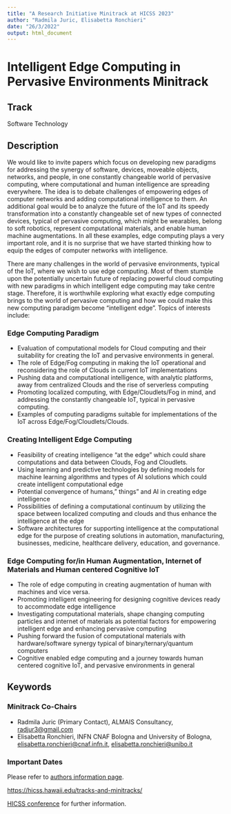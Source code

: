 ```yaml
---
title: "A Research Initiative Minitrack at HICSS 2023"
author: "Radmila Juric, Elisabetta Ronchieri"
date: "26/3/2022"
output: html_document
---
```


# Intelligent Edge Computing in Pervasive Environments Minitrack

## Track

Software Technology

## Description

We would like to invite papers which focus on developing new paradigms for addressing the synergy of software, devices, moveable objects, networks, and people, in one constantly changeable world of pervasive computing, where computational and human intelligence are spreading everywhere. The idea is to debate challenges of empowering edges of computer networks and adding computational intelligence to them. An additional goal would be to analyze the future of the IoT and its speedy transformation into a constantly changeable set of new types of connected devices, typical of pervasive computing, which might be wearables, belong to soft robotics, represent computational materials, and enable human machine augmentations. In all these examples, edge computing plays a very important role, and it is no surprise that we have started thinking how to equip the edges of computer networks with intelligence.

There are many challenges in the world of pervasive environments, typical of the IoT, where we wish to use edge computing.  Most of them stumble upon the potentially uncertain future of replacing powerful cloud computing with new paradigms in which intelligent edge computing may take centre stage. Therefore, it is worthwhile exploring what exactly edge computing brings to the world of pervasive computing and how we could make this new computing paradigm become “intelligent edge”. Topics of interests include:

### Edge Computing Paradigm
* Evaluation of computational models for Cloud computing and their suitability for creating the IoT and pervasive environments in general.
* The role of Edge/Fog computing in making the IoT operational and reconsidering the role of Clouds in current IoT implementations
* Pushing data and computational intelligence, with analytic platforms, away from centralized Clouds and the rise of serverless computing
* Promoting localized computing, with Edge/Cloudlets/Fog in mind, and addressing the constantly changeable IoT, typical in pervasive computing.
* Examples of computing paradigms suitable for implementations of the IoT across Edge/Fog/Cloudlets/Clouds.

### Creating Intelligent Edge Computing
* Feasibility of creating intelligence “at the edge” which could share computations and data between Clouds, Fog and Cloudlets.
* Using learning and predictive technologies by defining models for machine learning algorithms and types of AI solutions which could create intelligent computational edge
* Potential convergence of humans,” things” and AI in creating edge intelligence
* Possibilities of defining a computational continuum by utilizing the space between localized computing and clouds and thus enhance the intelligence at the edge
* Software architectures for supporting intelligence at the computational edge for the purpose of creating solutions in automation, manufacturing, businesses, medicine, healthcare delivery, education, and governance.

### Edge Computing for/in Human Augmentation, Internet of Materials and Human centered Cognitive IoT
* The role of edge computing in creating augmentation of human with machines and vice versa.
* Promoting intelligent engineering for designing cognitive devices ready to accommodate edge intelligence
* Investigating computational materials, shape changing computing particles and internet of materials as potential factors for empowering intelligent edge and enhancing pervasive computing
* Pushing forward the fusion of computational materials with hardware/software synergy typical of binary/ternary/quantum computers
* Cognitive enabled edge computing and a journey towards human centered cognitive IoT, and pervasive environments in general

## Keywords

### Minitrack Co-Chairs
* Radmila Juric (Primary Contact), ALMAIS Consultancy, radjur3@gmail.com
* Elisabetta Ronchieri, INFN CNAF Bologna and University of Bologna, elisabetta.ronchieri@cnaf.infn.it, elisabetta.ronchieri@unibo.it

### Important Dates

Please refer to [authors information page](https://hicss.hawaii.edu/authors/).

https://hicss.hawaii.edu/tracks-and-minitracks/

[HICSS conference](https://hicss.hawaii.edu/) for further information. 
